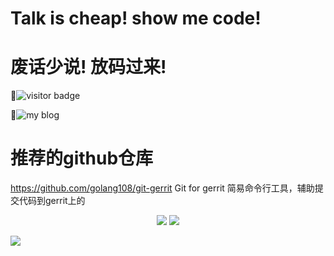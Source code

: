 # Talk is cheap! show me code!
# 废话少说!       放码过来!

👋![visitor badge](https://visitor-badge.glitch.me/badge?page_id=mamh2021.visitor-badge)

👋![my blog](https://magesfc.github.io/)

# 推荐的github仓库

 https://github.com/golang108/git-gerrit Git for gerrit 简易命令行工具，辅助提交代码到gerrit上的 
 


<p align = "center">
<img style="max-width: 50%;" src="https://github-readme-stats.vercel.app/api?username=mamh2021&theme=vue" />
<img style="max-width: 50%;" src="https://github-readme-streak-stats.herokuapp.com/?user=mamh2021&theme=vue&show_icons=true" />
</p>



<img src="https://activity-graph.herokuapp.com/graph?username=mamh2021&theme=vue">


















